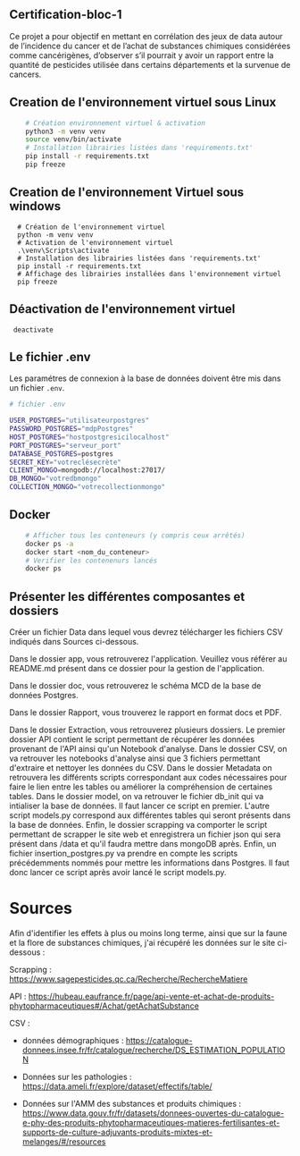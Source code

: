 ## Certification-bloc-1

Ce projet a pour objectif en mettant en corrélation des jeux de data autour de
l’incidence du cancer et de l’achat de substances chimiques considérées comme
cancérigènes, d’observer s’il pourrait y avoir un rapport entre la quantité de pesticides utilisée dans certains départements et la survenue de cancers.

## Creation de l'environnement virtuel sous Linux
```bash
    # Création environnement virtuel & activation
    python3 -m venv venv
    source venv/bin/activate
    # Installation librairies listées dans 'requirements.txt'
    pip install -r requirements.txt
    pip freeze
```
## Creation de l'environnement Virtuel sous windows
```shell
  # Création de l'environnement virtuel
  python -m venv venv
  # Activation de l'environnement virtuel
  .\venv\Scripts\activate
  # Installation des librairies listées dans 'requirements.txt'
  pip install -r requirements.txt
  # Affichage des librairies installées dans l'environnement virtuel
  pip freeze
```

## Déactivation de l'environnement virtuel
```
 deactivate 
```

## Le fichier .env
Les paramétres de connexion à la base de données doivent être mis dans un fichier `.env`.  
```bash
# fichier .env

USER_POSTGRES="utilisateurpostgres"
PASSWORD_POSTGRES="mdpPostgres"
HOST_POSTGRES="hostpostgresicilocalhost"
PORT_POSTGRES="serveur_port"
DATABASE_POSTGRES=postgres
SECRET_KEY="votreclésecrète"
CLIENT_MONGO=mongodb://localhost:27017/
DB_MONGO="votredbmongo"
COLLECTION_MONGO="votrecollectionmongo"
```

## Docker

```bash
    # Afficher tous les conteneurs (y compris ceux arrêtés)
    docker ps -a
    docker start <nom_du_conteneur>
    # Verifier les contenenurs lancés
    docker ps
```


## Présenter les différentes composantes et dossiers

Créer un fichier Data dans lequel vous devrez télécharger les fichiers CSV indiqués dans Sources ci-dessous. 

Dans le dossier app, vous retrouverez l'application. Veuillez vous référer au README.md présent dans ce dossier pour la gestion de l'application. 

Dans le dossier doc, vous retrouverez le schéma MCD de la base de données Postgres.

Dans le dossier Rapport, vous trouverez le rapport en format docs et PDF. 

Dans le dossier Extraction, vous retrouverez plusieurs dossiers. Le premier dossier API contient le script permettant de récupérer les données provenant de l'API ainsi qu'un Notebook d'analyse.
Dans le dossier CSV, on va retrouver les notebooks d'analyse ainsi que 3 fichiers permettant d'extraire et nettoyer les données du CSV. 
Dans le dossier Metadata on retrouvera les différents scripts correspondant aux codes nécessaires pour faire le lien entre les tables ou améliorer la compréhension de certaines tables.
Dans le dossier model, on va retrouver le fichier db_init qui va intialiser la base de données. Il faut lancer ce script en premier. L'autre script models.py correspond aux différentes tables qui seront présents dans la base de données. 
Enfin, le dossier scrapping va comporter le script permettant de scrapper le site web et enregistrera un fichier json qui sera présent dans /data et qu'il faudra mettre dans mongoDB après.
Enfin, un fichier insertion_postgres.py va prendre en compte les scripts précédemments nommés pour mettre les informations dans Postgres. Il faut donc lancer ce script après avoir lancé le script models.py. 


# Sources

Afin d'identifier les effets à plus ou moins long terme, ainsi que sur la faune et la flore de substances chimiques, j'ai récupéré les données sur le site ci-dessous :

Scrapping : https://www.sagepesticides.qc.ca/Recherche/RechercheMatiere


API : https://hubeau.eaufrance.fr/page/api-vente-et-achat-de-produits-phytopharmaceutiques#/Achat/getAchatSubstance

CSV : 
- données démographiques : https://catalogue-donnees.insee.fr/fr/catalogue/recherche/DS_ESTIMATION_POPULATION

- Données sur les pathologies : https://data.ameli.fr/explore/dataset/effectifs/table/

- Données sur l'AMM des substances et produits chimiques : https://www.data.gouv.fr/fr/datasets/donnees-ouvertes-du-catalogue-e-phy-des-produits-phytopharmaceutiques-matieres-fertilisantes-et-supports-de-culture-adjuvants-produits-mixtes-et-melanges/#/resources

